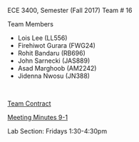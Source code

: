 ECE 3400, Semester (Fall 2017) Team # 16

Team Members  
  * Lois Lee          (LL556)
  * Firehiwot Gurara  (FWG24)
  * Rohit Bandaru     (RB696)
  * John Sarnecki     (JAS889)
  * Asad Marghoob     (AM2242)
  * Jidenna Nwosu     (JN388)
  
  
  
  [Team Contract](./TeamContract.md)
  
  
  [Meeting Minutes 9-1](./docs/sep1.md)
  

Lab Section: Fridays 1:30-4:30pm

